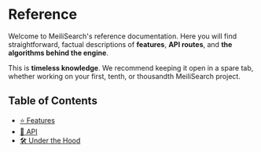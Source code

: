 # Reference

Welcome to MeiliSearch's reference documentation. Here you will find straightforward, factual descriptions of **features**, **API routes**, and **the algorithms behind the engine**.

This is **timeless knowledge**. We recommend keeping it open in a spare tab, whether working on your first, tenth, or thousandth MeiliSearch project.

## Table of Contents

- [⭐ Features](/reference/features)
- [📒 API](/reference/api)
- [🛠️ Under the Hood](/reference/under_the_hood)